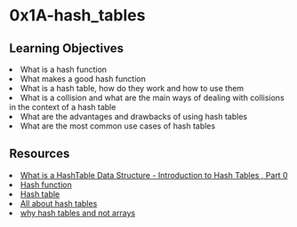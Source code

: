 # 0x1A-hash_tables

## Learning Objectives
<li>What is a hash function</li>
<li>What makes a good hash function</li>
<li>What is a hash table, how do they work and how to use them</li>
<li>What is a collision and what are the main ways of dealing with collisions in the context of a hash table</li>
<li>What are the advantages and drawbacks of using hash tables</li>
<li>What are the most common use cases of hash tables</li>

## Resources
<li><a href="/rltoken/IQVfdxJlS6jhAgcuUoCseg" target="_blank" title="What is a HashTable Data Structure - Introduction to Hash Tables , Part 0">What is a HashTable Data Structure - Introduction to Hash Tables , Part 0</a> </li>
<li><a href="/rltoken/ZKpRI_FxOxAz80Onpfy0Ew" target="_blank" title="Hash function">Hash function</a> </li>
<li><a href="/rltoken/mxjKpEfAw3E5B8S3inPuHQ" target="_blank" title="Hash table">Hash table</a> </li>
<li><a href="/rltoken/3RwwAqmpGJpMiBa7BE9fAQ" target="_blank" title="All about hash tables">All about hash tables</a></li>
<li><a href="/rltoken/OgO7uga3PIaCTMtTzYCY3g" target="_blank" title="why hash tables and not arrays">why hash tables and not arrays</a></li>
